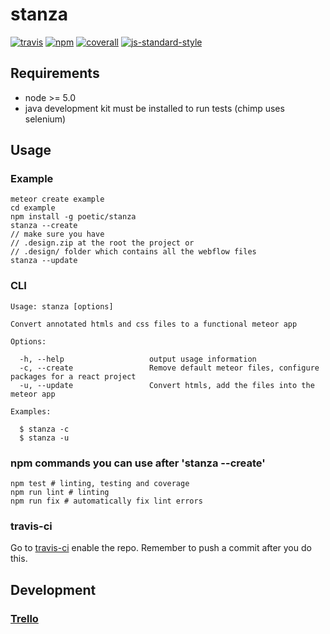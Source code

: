 # stanza
[![travis][travis-image]][travis-url]
[![npm][npm-image]][npm-url]
[![coverall][coverall-image]][coverall-url]
[![js-standard-style][js-standard-style-image]][js-standard-style-url]

[travis-image]:            https://travis-ci.com/poetic/stanza.svg?token=n9msxeiUd3RfRLLkqRQL&branch=master
[travis-url]:              https://travis-ci.com/poetic/stanza
[npm-image]:               https://img.shields.io/npm/v/stanza.svg
[npm-url]:                 https://npmjs.org/package/stanza
[coverall-image]:          https://coveralls.io/repos/github/poetic/stanza/badge.svg?branch=master&t=1gm6MP
[coverall-url]:            https://coveralls.io/github/poetic/stanza
[js-standard-style-image]: https://img.shields.io/badge/code%20style-standard-brightgreen.svg
[js-standard-style-url]:   http://standardjs.com/

## Requirements
* node >= 5.0
* java development kit must be installed to run tests (chimp uses selenium)

## Usage

### Example
```
meteor create example
cd example
npm install -g poetic/stanza
stanza --create
// make sure you have
// .design.zip at the root the project or
// .design/ folder which contains all the webflow files
stanza --update
```

### CLI
```
Usage: stanza [options]

Convert annotated htmls and css files to a functional meteor app

Options:

  -h, --help                   output usage information
  -c, --create                 Remove default meteor files, configure packages for a react project
  -u, --update                 Convert htmls, add the files into the meteor app

Examples:

  $ stanza -c
  $ stanza -u
```

### npm commands you can use after 'stanza --create'
```
npm test # linting, testing and coverage
npm run lint # linting
npm run fix # automatically fix lint errors
```

### travis-ci
Go to [travis-ci](https://travis-ci.com/profile/poetic) enable the repo.
Remember to push a commit after you do this.

## Development

### [Trello](https://trello.com/b/WUNN44Dp/meterminator)
